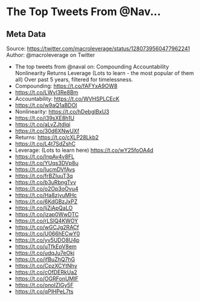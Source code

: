# The Top Tweets From @Nav...

## Meta Data

Source:  https://twitter.com/macroleverage/status/1280739560477962241 
Author: @macroleverage on Twitter

- The top tweets from @naval on:
  Compounding
  Accountability
  Nonlinearity
  Returns
  Leverage (Lots to learn - the most popular of them all)
  Over past 5 years, filtered for timelessness.
- Compounding:
  https://t.co/fAFYxA9OW8
- https://t.co/LWvl3Re8Bm
- Accountability:
  https://t.co/WVHSPLCEcK
- https://t.co/w9aQ1aBDOI
- Nonlinearity:
  https://t.co/hDebglBxU3
- https://t.co/i39sXE8h1U
- https://t.co/aLvZJtdlqi
- https://t.co/30d6XNwUXf
- Returns: 
  https://t.co/cXLP28Lkb2
- https://t.co/L4t7SdZshC
- Leverage: (Lots to learn here)
  https://t.co/wY25foOA4d
- https://t.co/InpAv4v8FL
- https://t.co/YUqs3DVp8u
- https://t.co/IucmDVfAvs
- https://t.co/frBZIuuT3q
- https://t.co/b3uRbngTvv
- https://t.co/o2Op3oOvu4
- https://t.co/Ha8zjyuMHc
- https://t.co/6KdGBzJxPZ
- https://t.co/ljZiApQaLO
- https://t.co/izap0WwDTC
- https://t.co/rLSlQ4KWOY
- https://t.co/wGCJg2RACf
- https://t.co/U066hECwY0
- https://t.co/yv5UDO8U4p
- https://t.co/uTfkEpV8em
- https://t.co/udqJu7eOkj
- https://t.co/jfBuZhQ7hG
- https://t.co/CpzXCYtNhy
- https://t.co/cOfDERkUa2
- https://t.co/OGRFonUMlF
- https://t.co/onoIZIGy5F
- https://t.co/qPlHPeL7ts
